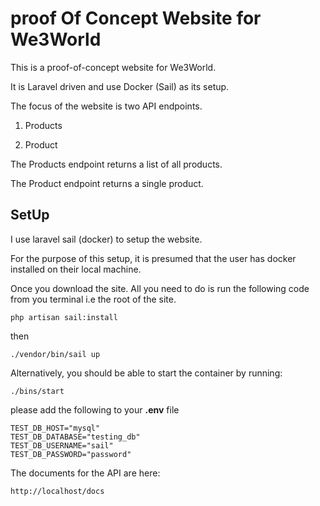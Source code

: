 # proof Of Concept Website for We3World

This is a proof-of-concept website for We3World.

It is Laravel driven and use Docker (Sail) as its setup.

The focus of the website is two API endpoints.

1.	Products

2.	Product

The Products endpoint returns a list of all products.

The Product endpoint returns a single product.

## SetUp 

I use laravel sail (docker) to setup the website. 

For the purpose of this setup, it is presumed that the user has docker installed on their local machine.

Once you download the site. All you need to do is run the following code from you terminal i.e the root of the site. 

    php artisan sail:install

then 

    ./vendor/bin/sail up


Alternatively, you should be able to start the container by running: 

    ./bins/start 

please add the following to your **.env** file


    TEST_DB_HOST="mysql"
    TEST_DB_DATABASE="testing_db"
    TEST_DB_USERNAME="sail"
    TEST_DB_PASSWORD="password"

The documents for the API are here: 

    http://localhost/docs


